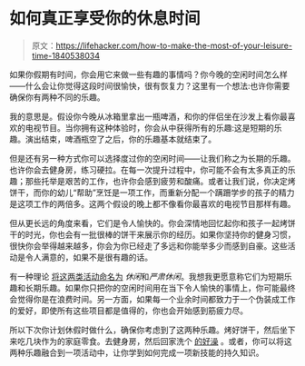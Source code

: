 # 如何真正享受你的休息时间

> 原文：<https://lifehacker.com/how-to-make-the-most-of-your-leisure-time-1840538034>

如果你假期有时间，你会用它来做一些有趣的事情吗？你今晚的空闲时间怎么样——什么会让你觉得这段时间很愉快，很有恢复力？这里有一个想法:也许你需要确保你有两种不同的乐趣。



我的意思是。假设你今晚从冰箱里拿出一瓶啤酒，和你的伴侣坐在沙发上看你最喜欢的电视节目。当你拥有这种体验时，你会从中获得所有的乐趣:这是短期的乐趣。演出结束，啤酒瓶空了之后，你的乐趣基本就结束了。

但是还有另一种方式你可以选择度过你的空闲时间——让我们称之为长期的乐趣。也许你会去健身房，练习硬拉。在每一次提升过程中，你可能不会有太多真正的乐趣；那些托举是艰苦的工作，也许你会感到疲劳和酸痛。或者让我们说，你决定烤饼干，而你的幼儿“帮助”烹饪是一项工作，而重新分配一个蹒跚学步的孩子的精力是这项工作的两倍多。这两个假设的晚上都不像看你最喜欢的电视节目那样有趣。

但从更长远的角度来看，它们是令人愉快的。你会深情地回忆起你和孩子一起烤饼干的时光，你也会有一批很棒的饼干来展示你的经历。如果你坚持你的健身习惯，很快你会举得越来越多，你会为你已经走了多远和你能举多少而感到自豪。这些活动是令人满意的，如果不是很有趣的话。

有一种理论 [将这两类活动命名为](https://www.seriousleisure.net/concepts.html) *休闲*和*严肃休闲*。我想我更愿意称它们为短期乐趣和长期乐趣。如果你只把你的空闲时间用在当下令人愉快的事情上，你可能最终会觉得你是在浪费时间。另一方面，如果每一个业余时间都致力于一个伪装成工作的爱好，即使所有这些项目都是值得的，你也会开始感到筋疲力尽。

所以下次你计划休假时做什么，确保你考虑到了这两种乐趣。烤好饼干，然后坐下来吃几块作为的家庭零食。去健身房，然后回家洗个 [的好澡](https://lifehacker.com/how-to-take-the-best-bath-possible-1795702871) 。或者，你可以将这两种乐趣融合到一项活动中，让你学到如何完成一项新技能的持久知识。